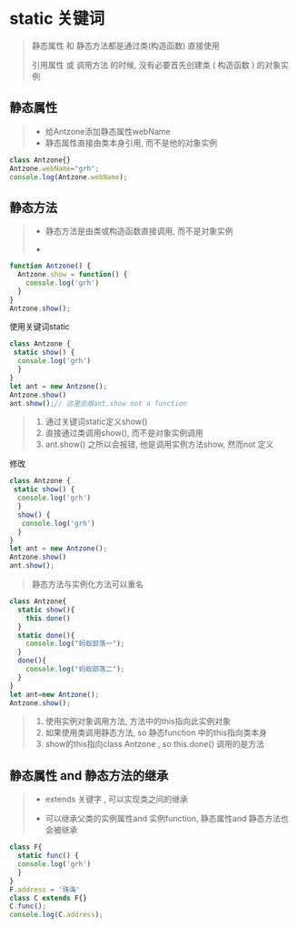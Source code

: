 # static 关键词

> 静态属性 和 静态方法都是通过类(构造函数) 直接使用
>
> 引用属性 或 调用方法 的时候, 没有必要首先创建类 ( 构造函数 ) 的对象实例

## 静态属性

> - 给Antzone添加静态属性webName
> - 静态属性直接由类本身引用, 而不是他的对象实例

```js
class Antzone{}
Antzone.webName="grh";
console.log(Antzone.webName);
```

## 静态方法

> - 静态方法是由类或构造函数直接调用, 而不是对象实例
>
> -

```js
function Antzone() {
  Antzone.show = function() {
    console.log('grh')
  }
}
Antzone.show();
```

使用关键词static

```js
class Antzone {
 static show() {
  console.log('grh')
  }
}
let ant = new Antzone();
Antzone.show()
ant.show();// 这里会报ant.show not a function
```

> 1. 通过关键词static定义show()
> 2. 直接通过类调用show(), 而不是对象实例调用
> 3. ant.show() 之所以会报错, 他是调用实例方法show, 然而not 定义

修改

```js
class Antzone {
 static show() {
  console.log('grh')
  }
  show() {
   console.log('grh')
  }
}
let ant = new Antzone();
Antzone.show()
ant.show();
```

> 静态方法与实例化方法可以重名

```js
class Antzone{
  static show(){
    this.done()
  }
  static done(){
    console.log("蚂蚁部落一");
  }
  done(){
    console.log("蚂蚁部落二");
  }
}
let ant=new Antzone();
Antzone.show();
```

> 1. 使用实例对象调用方法, 方法中的this指向此实例对象
> 2. 如果使用类调用静态方法, so 静态function 中的this指向类本身
> 3. show的this指向class Antzone , so this.done() 调用的是方法

## 静态属性 and 静态方法的继承

> - extends 关键字 , 可以实现类之间的继承
>
> - 可以继承父类的实例属性and 实例function, 静态属性and 静态方法也会被继承

```js
class F{
  static func() {
  console.log('grh')
  }
} 
F.address = '珠海'
class C extends F{}
C.func();
console.log(C.address);
```
